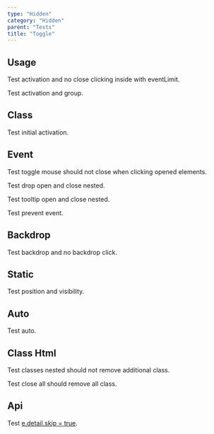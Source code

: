 ```yaml
---
type: "Hidden"
category: "Hidden"
parent: "Tests"
title: "Toggle"
---
```


## Usage

Test activation and no close clicking inside with eventLimit.

<demo>
  <demoinline src="vanilla/components/core/toggle/usage-self">
  </demoinline>
  <div class="gatsby_demo_item xt-toggle" data-iframe="iframe/components/core/overlay/usage-self">
  </div>
  <demoinline src="vanilla/components/core/drop/usage-self">
  </demoinline>
  <demoinline src="vanilla/components/core/tooltip/usage-self">
  </demoinline>
</demo>

Test activation and group.

<demo>
  <demoinline src="vanilla/components/core/toggle/usage-unique">
  </demoinline>
  <demoinline src="vanilla/components/core/toggle/usage-unique-groupelements">
  </demoinline>
  <demoinline src="vanilla/components/core/toggle/usage-multiple-group">
  </demoinline>
  <demoinline src="vanilla/components/core/toggle/usage-multiple-groupelements">
  </demoinline>
</demo>

## Class

Test initial activation.

<demo>
  <demoinline src="vanilla/components/core/toggle/class">
  </demoinline>
</demo>

## Event

Test toggle mouse should not close when clicking opened elements.

Test drop open and close nested.

Test tooltip open and close nested.

<demo>
  <demoinline src="vanilla/components/core/toggle/event">
  </demoinline>
  <demoinline src="vanilla/components/core/drop/event">
  </demoinline>
  <demoinline src="vanilla/components/core/tooltip/event">
  </demoinline>
</demo>

Test prevent event.

<demo>
  <demoinline src="vanilla/components/core/toggle/prevent-event">
  </demoinline>
  <demoinline src="vanilla/components/core/toggle/prevent-event-hover">
  </demoinline>
</demo>

## Backdrop

Test backdrop and no backdrop click.

<demo>
  <demoinline src="vanilla/components/core/overlay/variant">
  </demoinline>
  <demoinline src="vanilla/components/core/drop/backdrop">
  </demoinline>
  <demoinline src="vanilla/components/core/tooltip/backdrop">
  </demoinline>
</demo>

## Static

Test position and visibility.

<demo>
  <demoinline src="vanilla/components/core/drop/static">
  </demoinline>
  <demoinline src="vanilla/components/core/tooltip/static">
  </demoinline>
</demo>

## Auto

Test auto.

<demo>
  <demoinline src="vanilla/components/core/toggle/auto">
  </demoinline>
</demo>

## Class Html

Test classes nested should not remove additional class.

Test close all should remove all class.

<demo>
  <demoinline src="vanilla/components/core/overlay/class-html">
  </demoinline>
</demo>

## Api

Test [e.detail.skip = true](/components/core/toggle/api#trigger).
